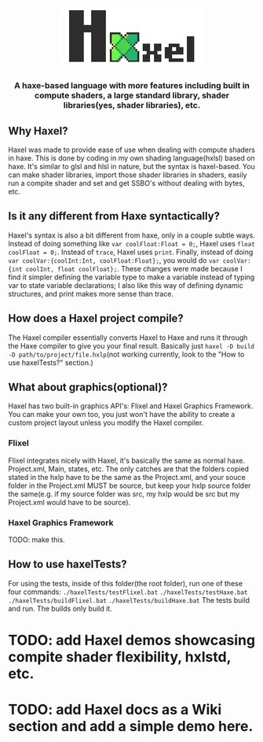 <h1 align="center">
  <img src=".dev/logo_text-300.png"> 
</h1>
<h3 align="center">
 A haxe-based language with more features including built in compute shaders, a large standard library, shader libraries(yes, shader libraries), etc.
<h3>

## Why Haxel?
Haxel was made to provide ease of use when dealing with compute shaders in haxe. This is done by coding in my own shading language(hxlsl) based on haxe. It's similar to glsl and hlsl in nature, but the syntax is haxel-based. You can make shader libraries, import those shader libraries in shaders, easily run a compite shader and set and get SSBO's without dealing with bytes, etc.

## Is it any different from Haxe syntactically?
Haxel's syntax is also a bit different from haxe, only in a couple subtle ways. Instead of doing something like `var coolFloat:Float = 0;`, Haxel uses `float coolFloat = 0;`. Instead of `trace`, Haxel uses `print`. Finally, instead of doing `var coolVar:{coolInt:Int, coolFloat:Float};`, you would do `var coolVar:{int coolInt, float coolFloat};`. These changes were made because I find it simpler defining the variable type to make a variable instead of typing var to state variable declarations; I also like this way of defining dynamic structures, and print makes more sense than trace.

## How does a Haxel project compile?
The Haxel compiler essentially converts Haxel to Haxe and runs it through the Haxe compiler to give you your final result. Basically just `haxel -D build -D path/to/project/file.hxlp`(not working currently, look to the "How to use haxelTests?" section.)

## What about graphics(optional)?
Haxel has two built-in graphics API's: Flixel and Haxel Graphics Framework. You can make your own too, you just won't have the ability to create a custom project layout unless you modify the Haxel compiler.

### Flixel
Flixel integrates nicely with Haxel, it's basically the same as normal haxe. Project.xml, Main, states, etc. The only catches are that the folders copied stated in the hxlp have to be the same as the Project.xml, and your souce folder in the Project.xml MUST be source, but keep your hxlp source folder the same(e.g. if my source folder was src, my hxlp would be src but my Project.xml would have to be source).

### Haxel Graphics Framework
TODO: make this.

## How to use haxelTests?
For using the tests, inside of this folder(the root folder), run one of these four commands:
`./haxelTests/testFlixel.bat`
`./haxelTests/testHaxe.bat`
`./haxelTests/buildFlixel.bat`
`./haxelTests/buildHaxe.bat`
The tests build and run. The builds only build it.

# TODO: add Haxel demos showcasing compite shader flexibility, hxlstd, etc.

# TODO: add Haxel docs as a Wiki section and add a simple demo here.
